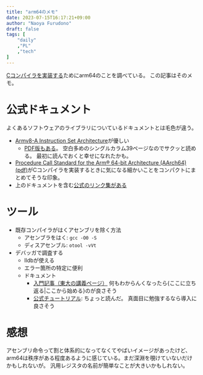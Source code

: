 ```yaml
---
title: "arm64のメモ"
date: 2023-07-15T16:17:21+09:00
author: "Naoya Furudono"
draft: false
tags: [
    "daily"
    ,"PL"
    ,"tech"
]
---
```


[Cコンパイラを実装する](https://github.com/naoyafurudono/comp)ためにarm64のことを調べている。
この記事はそのメモ。

# 公式ドキュメント

よくあるソフトウェアのライブラリについているドキュメントとは毛色が違う。

- [Armv8-A Instruction Set Architecture](https://developer.arm.com/documentation/den0024/a/An-Introduction-to-the-ARMv8-Instruction-Sets)が優しい
  - [PDF版もある](https://developer.arm.com/-/media/Arm%20Developer%20Community/PDF/Learn%20the%20Architecture/Armv8-A%20Instruction%20Set%20Architecture.pdf?revision=ebf53406-04fd-4c67-a485-1b329febfb3e)。
    空白多めのシングルカラム39ページなのでサクッと読める。
    最初に読んでおくと幸せになれたかも。
- [Procedure Call Standard for the Arm® 64-bit Architecture (AArch64) (pdf)](https://github.com/ARM-software/abi-aa/releases/download/2023Q1/aapcs64.pdf)がCコンパイラを実装するときに気になる細かいことをコンパクトにまとめてそうな印象。
- 上のドキュメントを含む[公式のリンク集がある](https://github.com/ARM-software/abi-aa/releases)

# ツール

- 既存コンパイラがはくアセンブリを除く方法
  - アセンブラをはく: `gcc -O0 -S`
  - ディスアセンブル: `otool -vVt`
- デバッガで調査する
  - lldbが使える
  - エラー箇所の特定に便利
  - ドキュメント
    - [入門記事（東大の講義ページ）](http://www.den.t.u-tokyo.ac.jp/ad_prog/debug/)
      何もわからんくなったら{ここに立ち返る|ここから始める}のが良さそう
    - [公式チュートリアル](https://lldb.llvm.org/use/tutorial.html): ちょっと読んだ。
      真面目に勉強するなら導入に良さそう

# 感想

アセンブリ命令って割と体系的になってなくてやばいイメージがあったけど、
arm64は秩序がある程度あるように感じている。まだ深淵を覗けていないだけかもしれないが。
汎用レジスタの名前が簡単なことが大きいかもしれない。
